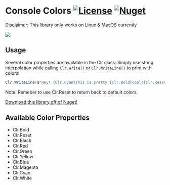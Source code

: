 # Console Colors [![License][License]](LICENSE.md) [![Nuget][Nuget]](https://www.nuget.org/packages/ConsoleColors)

[License]: https://img.shields.io/badge/License-MIT-blue.svg

[Nuget]: https://img.shields.io/badge/Nuget-0.1.2-blue.svg

Disclaimer: This library only works on Linux & MacOS currently

![](http://imgur.com/RqvnNDW.png)

## Usage

Several color properties are available in the Clr class. Simply use string interpolation while calling `Clr.Write()` or `Clr.WriteLine()` to print with colors!

```C#
Clr.WriteLine($"Hey! {Clr.Cyan}This is pretty {Clr.Bold}cool!{Clr.Reset}");
```
Note: Remeber to use Clr.Reset to return back to default colors.

[Download this library off of Nuget!](https://www.nuget.org/packages/ConsoleColors)

## Available Color Properties
* Clr.Bold
* Clr.Reset
* Clr.Black
* Clr.Red
* Clr.Green
* Clr.Yellow
* Clr.Blue
* Clr.Magenta
* Clr.Cyan
* Clr.White
